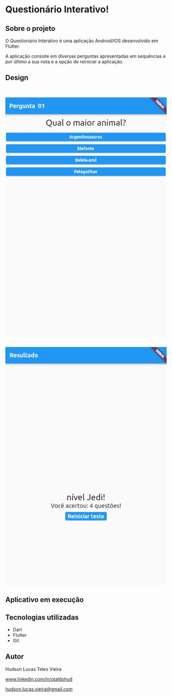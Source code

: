 # Questionário Interativo!

## Sobre o projeto

O Questionário Interativo é uma aplicação Android/IOS desenvolvido em Flutter.

A aplicação consiste em diversas perguntas apresentadas
em sequências e por último a sua nota e a opção de reiniciar a aplicação.

## Design

<br>

![design_perguntas](https://github.com/oTalDoHud/flutter-projeto-perguntas/blob/master/assets/pergunta_01.png)
<br><br>

![design_resultado](https://github.com/oTalDoHud/flutter-projeto-perguntas/blob/master/assets/resultado.png)
## Aplicativo em execução

## Tecnologias utilizadas
- Dart
- Flutter
- Git

## Autor
Hudson Lucas Teles Vieira

www.linkedin.com/in/otaldohud

hudson.lucas.vieira@gmail.com
